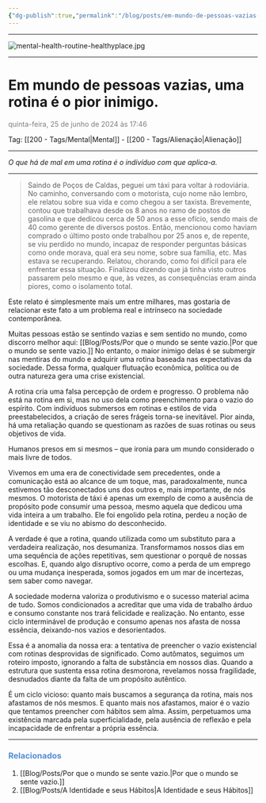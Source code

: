 ```yaml
---
{"dg-publish":true,"permalink":"/blog/posts/em-mundo-de-pessoas-vazias-uma-rotina-e-o-pior-inimigo/","dgShowToc":true,"noteIcon":""}
---
```



---

![mental-health-routine-healthyplace.jpg](/img/user/500%20-%20Media/mental-health-routine-healthyplace.jpg)

---

# Em mundo de pessoas vazias, uma rotina é o pior inimigo.
<font color="#7f7f7f">quinta-feira, 25 de junho de 2024 às 17:46</font>

Tag: [[200 - Tags/Mental\|Mental]] - [[200 - Tags/Alienação\|Alienação]]

---

*O que há de mal em uma rotina é o indivíduo com que aplica-a.*

---


> Saindo de Poços de Caldas, peguei um táxi para voltar à rodoviária. No caminho, conversando com o motorista, cujo nome não lembro, ele relatou sobre sua vida e como chegou a ser taxista. Brevemente, contou que trabalhava desde os 8 anos no ramo de postos de gasolina e que dedicou cerca de 50 anos a esse ofício, sendo mais de 40 como gerente de diversos postos. Então, mencionou como haviam comprado o último posto onde trabalhou por 25 anos e, de repente, se viu perdido no mundo, incapaz de responder perguntas básicas como onde morava, qual era seu nome, sobre sua família, etc. Mas estava se recuperando. Relatou, chorando, como foi difícil para ele enfrentar essa situação. Finalizou dizendo que já tinha visto outros passarem pelo mesmo e que, às vezes, as consequências eram ainda piores, como o isolamento total.

Este relato é simplesmente mais um entre milhares, mas gostaria de relacionar este fato a um problema real e intrínseco na sociedade contemporânea.

Muitas pessoas estão se sentindo vazias e sem sentido no mundo, como discorro melhor aqui: [[Blog/Posts/Por que o mundo se sente vazio.\|Por que o mundo se sente vazio.]] No entanto, o maior inimigo delas é se submergir nas mentiras do mundo e adquirir uma rotina baseada nas expectativas da sociedade. Dessa forma, qualquer flutuação econômica, política ou de outra natureza gera uma crise existencial.

A rotina cria uma falsa percepção de ordem e progresso. O problema não está na rotina em si, mas no uso dela como preenchimento para o vazio do espírito. Com indivíduos submersos em rotinas e estilos de vida preestabelecidos, a criação de seres frágeis torna-se inevitável. Pior ainda, há uma retaliação quando se questionam as razões de suas rotinas ou seus objetivos de vida.

Humanos presos em si mesmos – que ironia para um mundo considerado o mais livre de todos.

Vivemos em uma era de conectividade sem precedentes, onde a comunicação está ao alcance de um toque, mas, paradoxalmente, nunca estivemos tão desconectados uns dos outros e, mais importante, de nós mesmos. O motorista de táxi é apenas um exemplo de como a ausência de propósito pode consumir uma pessoa, mesmo aquela que dedicou uma vida inteira a um trabalho. Ele foi engolido pela rotina, perdeu a noção de identidade e se viu no abismo do desconhecido.

A verdade é que a rotina, quando utilizada como um substituto para a verdadeira realização, nos desumaniza. Transformamos nossos dias em uma sequência de ações repetitivas, sem questionar o porquê de nossas escolhas. E, quando algo disruptivo ocorre, como a perda de um emprego ou uma mudança inesperada, somos jogados em um mar de incertezas, sem saber como navegar.

A sociedade moderna valoriza o produtivismo e o sucesso material acima de tudo. Somos condicionados a acreditar que uma vida de trabalho árduo e consumo constante nos trará felicidade e realização. No entanto, esse ciclo interminável de produção e consumo apenas nos afasta de nossa essência, deixando-nos vazios e desorientados.

Essa é a anomalia da nossa era: a tentativa de preencher o vazio existencial com rotinas desprovidas de significado. Como autômatos, seguimos um roteiro imposto, ignorando a falta de substância em nossos dias. Quando a estrutura que sustenta essa rotina desmorona, revelamos nossa fragilidade, desnudados diante da falta de um propósito autêntico.

É um ciclo vicioso: quanto mais buscamos a segurança da rotina, mais nos afastamos de nós mesmos. E quanto mais nos afastamos, maior é o vazio que tentamos preencher com hábitos sem alma. Assim, perpetuamos uma existência marcada pela superficialidade, pela ausência de reflexão e pela incapacidade de enfrentar a própria essência. 

---

### <font color="#548dd4">Relacionados</font>
1. [[Blog/Posts/Por que o mundo se sente vazio.\|Por que o mundo se sente vazio.]]
2. [[Blog/Posts/A Identidade e seus Hábitos\|A Identidade e seus Hábitos]]





